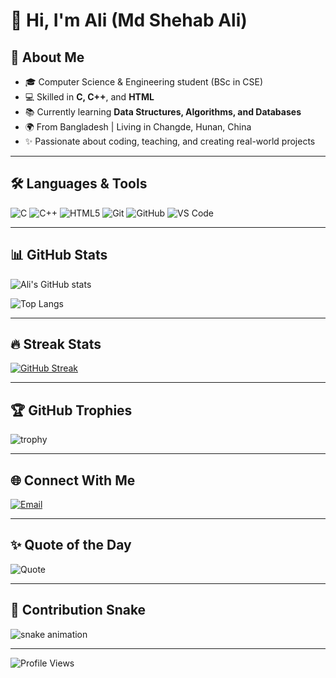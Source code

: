 # 👋 Hi, I'm Ali (Md Shehab Ali)  

## 🚀 About Me  
- 🎓 Computer Science & Engineering student (BSc in CSE)  
- 💻 Skilled in **C, C++**, and **HTML**  
- 📚 Currently learning **Data Structures, Algorithms, and Databases**  
- 🌍 From Bangladesh | Living in Changde, Hunan, China  
- ✨ Passionate about coding, teaching, and creating real-world projects  

---

## 🛠 Languages & Tools  
![C](https://img.shields.io/badge/-C-00599C?style=for-the-badge&logo=c&logoColor=white)
![C++](https://img.shields.io/badge/-C++-00599C?style=for-the-badge&logo=c%2B%2B&logoColor=white)
![HTML5](https://img.shields.io/badge/-HTML5-E34F26?style=for-the-badge&logo=html5&logoColor=white)
![Git](https://img.shields.io/badge/-Git-F05032?style=for-the-badge&logo=git&logoColor=white)
![GitHub](https://img.shields.io/badge/-GitHub-181717?style=for-the-badge&logo=github&logoColor=white)
![VS Code](https://img.shields.io/badge/-VS%20Code-007ACC?style=for-the-badge&logo=visual-studio-code&logoColor=white)

---

## 📊 GitHub Stats  
![Ali's GitHub stats](https://github-readme-stats.vercel.app/api?username=SHEHAB113556&show_icons=true&theme=tokyonight)  

![Top Langs](https://github-readme-stats.vercel.app/api/top-langs/?username=SHEHAB113556&layout=compact&theme=tokyonight)  

---

## 🔥 Streak Stats  
[![GitHub Streak](https://streak-stats.demolab.com/?user=SHEHAB113556&theme=tokyonight&hide_border=true)](https://git.io/streak-stats)  

---

## 🏆 GitHub Trophies  
![trophy](https://github-profile-trophy.vercel.app/?username=SHEHAB113556&theme=tokyonight&no-frame=true&margin-w=15)  

---

## 🌐 Connect With Me  
[![Email](https://img.shields.io/badge/Email-D14836?style=for-the-badge&logo=gmail&logoColor=white)](mailto:your-email@gmail.com)  
<!-- Add LinkedIn or other links if you have -->

---

## ✨ Quote of the Day  
![Quote](https://quotes-github-readme.vercel.app/api?type=horizontal&theme=tokyonight)  

---

## 🐍 Contribution Snake  
![snake animation](https://raw.githubusercontent.com/SHEHAB113556/SHEHAB113556/output/snake.svg)  

---

![Profile Views](https://komarev.com/ghpvc/?username=SHEHAB113556&label=Profile%20Views&color=0e75b6&style=flat)
